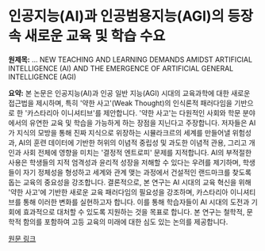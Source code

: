 # 인공지능(AI)과 인공범용지능(AGI)의 등장 속 새로운 교육 및 학습 수요

**원제목:** … NEW TEACHING AND LEARNING DEMANDS AMIDST ARTIFICIAL INTELLIGENCE (AI) AND THE EMERGENCE OF ARTIFICIAL GENERAL INTELLIGENCE (AGI)

**요약:** 본 논문은 인공지능(AI)과 인공 일반 지능(AGI) 시대의 교육과학에 대한 새로운 접근법을 제시하며, 특히 '약한 사고'(Weak Thought)의 인식론적 패러다임을 기반으로 한 '카스타리아 이니셔티브'를 제안합니다.  '약한 사고'는 다원적인 사회와 학문 분야에서의 유연한 교육 및 학습을 가능하게 하는 장점을 지닌다고 주장합니다.  저자들은 AI가 지식의 모방을 통해 진짜 지식으로 위장하는 시뮬라크르의 세계를 만들어낼 위험성과,  AI의 훈련 데이터에 기반한 허위의 이념적 중립성 및 과도한 이념적 관용, 그리고 개인과 사회 전체에 영향을 미치는 '결정적 엔트로피' 문제를 지적합니다.  AI의 부적절한 사용은 학생들의 지적 엄격성과 윤리적 성장을 저해할 수 있다는 우려를 제기하며,  학생들이 자기 정체성을 형성하고 세계와 관계 맺는 과정에서 건설적인 랜드마크를 찾도록 돕는 교육의 중요성을 강조합니다.  결론적으로,  본 연구는 AI 시대의 교육 혁신을 위해 '약한 사고'에 기반한 새로운 교육 패러다임의 필요성을 강조하며, 카스타리아 이니셔티브를 통해 이러한 변화를 실현하고자 합니다.  이를 통해 학습자들이 AI 시대의 도전과 기회에 효과적으로 대처할 수 있도록 지원하는 것을 목표로 합니다.  본 연구는 철학적, 문학적 함의를 포함하여 고등 교육의 미래에 대한 심도 있는 논의를 제공합니다.

[원문 링크](https://sciendo.com/pdf/10.2478/kbo-2025-0057)
